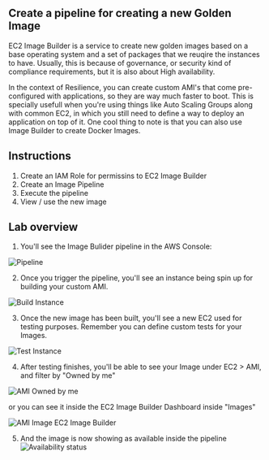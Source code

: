 ## Create a pipeline for creating a new Golden Image

EC2 Image Builder is a service to create new golden images based on a  base operating system and a set of 
packages that we reuqire the instances to have. Usually, this is because of governance, or security kind of compliance requirements, but it is also about High availability.

In the context of Resilience, you can create custom AMI's that come pre-configured with applications, so they are way much faster to boot. This is specially usefull when you're using things like Auto Scaling Groups along with common EC2, in which you still need to define a way to deploy an application on top of it. One cool thing to note is that you can also use
Image Builder to create Docker Images.


## Instructions

1. Create an IAM Role for permissins to EC2 Image Builder
2. Create an Image Pipeline
3. Execute the pipeline
4. View / use the new image


## Lab overview

1. You'll see the Image Bulider pipeline in the AWS Console:

![Pipeline](https://github.com/dbgoytia/sysops-training/blob/cd904848a5c3a0f3e9bfde7158c75633e842b23c/3.deployment-provisioning-automation/2.ec2-image-builder/pipeline.png?raw=true)


2. Once you trigger the pipeline, you'll see an instance being spin up for building your custom AMI.

![Build Instance](https://github.com/dbgoytia/sysops-training/blob/cd904848a5c3a0f3e9bfde7158c75633e842b23c/3.deployment-provisioning-automation/2.ec2-image-builder/instance.png?raw=true)

3. Once the new image has been built, you'll see a new EC2 used for testing purposes. Remember you can
define custom tests for your Images.

![Test Instance](https://github.com/dbgoytia/sysops-training/blob/cd904848a5c3a0f3e9bfde7158c75633e842b23c/3.deployment-provisioning-automation/2.ec2-image-builder/testing.png?raw=true)

4. After testing finishes, you'll be able to see your Image under EC2 > AMI, and filter by "Owned by me"

![AMI Owned by me](https://github.com/dbgoytia/sysops-training/blob/cd904848a5c3a0f3e9bfde7158c75633e842b23c/3.deployment-provisioning-automation/2.ec2-image-builder/ec2_ami.png?raw=true)

or you can see it inside the EC2 Image Builder Dashboard inside "Images"

![AMI Image EC2 Image Builder](https://github.com/dbgoytia/sysops-training/blob/cd904848a5c3a0f3e9bfde7158c75633e842b23c/3.deployment-provisioning-automation/2.ec2-image-builder/image_imagebuilder.png?raw=true)


5. And the image is now showing as available inside the pipeline
![Availability status](https://github.com/dbgoytia/sysops-training/blob/33e29341a341071f2c749efaf2a299c5b47e551f/3.deployment-provisioning-automation/2.ec2-image-builder/availability.png?raw=true)
